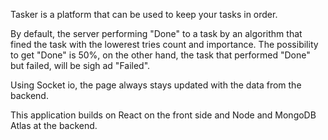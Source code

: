 Tasker is a platform that can be used to keep your tasks in order.

By default, the server performing "Done" to a task by an algorithm that fined the task with the lowerest tries count and importance. The possibility to get "Done" is 50%, on the other hand, the task that performed "Done" but failed, will be sigh ad "Failed".

Using Socket io, the page always stays updated with the data from the backend.

This application builds on React on the front side and Node and MongoDB Atlas at the backend.
